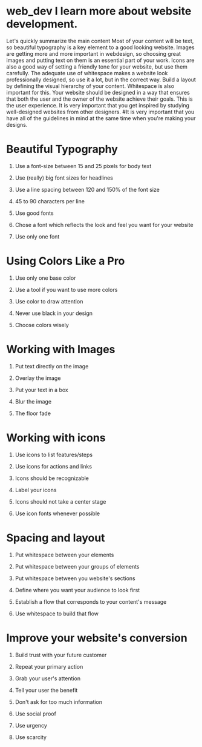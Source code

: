 # web_dev I learn more about website development.
Let's quickly summarize the main content
Most of your content will be text, so beautiful typography is a key element to a good looking website.
Images are getting more and more important in webdesign, so choosing great images and putting text on them is an essential part of your work.
Icons are also a good way of setting a friendly tone for your website, but use them carefully.
The adequate use of whitespace makes a website look professionally designed, so use it a lot, but in the correct way.
Build a layout by defining the visual hierarchy of your content. Whitespace is also important for this.
Your website should be designed in a way that ensures that both the user and the owner of the website achieve their goals. This is the user experience.
It is very important that you get inspired by studying well-designed websites from other designers.
#It is very important that you have all of the guidelines in mind at the same time when you're making your designs.



# Beautiful Typography

1. Use a font-size between 15 and 25 pixels for body text

2. Use (really) big font sizes for headlines

3. Use a line spacing between 120 and 150% of the font size

4. 45 to 90 characters per line

5. Use good fonts

6. Chose a font which reflects the look and feel you want for your website

7. Use only one font



# Using Colors Like a Pro

1. Use only one base color

2. Use a tool if you want to use more colors

3. Use color to draw attention

4. Never use black in your design

5. Choose colors wisely



# Working with Images

1. Put text directly on the image

2. Overlay the image

3. Put your text in a box

4. Blur the image

5. The floor fade



# Working with icons

1. Use icons to list features/steps

2. Use icons for actions and links

3. Icons should be recognizable

4. Label your icons

5. Icons should not take a center stage

6. Use icon fonts whenever possible



# Spacing and layout

1. Put whitespace between your elements

2. Put whitespace between your groups of elements

3. Put whitespace between you website's sections

4. Define where you want your audience to look first

5. Establish a flow that corresponds to your content's message

6. Use whitespace to build that flow



# Improve your website's conversion

1. Build trust with your future customer

2. Repeat your primary action

3. Grab your user's attention

4. Tell your user the benefit

5. Don't ask for too much information

6. Use social proof

7. Use urgency

8. Use scarcity
